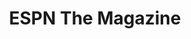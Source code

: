 ---
collection_archive: true
collection_awards: []
collection_category:
  - Sports + Athletes
  - Editorial
  - Studio 
  - Humor
  - Portraits
  - Color
collection_content: 
collection_cover: https://d1sf55qlb7p6hz.cloudfront.net/espn_mlb_covers-5.jpg
collection_cover_mobile: https://d1sf55qlb7p6hz.cloudfront.net/verticalcovers-36.jpg
collection_description: >-
  Cover story celebrating the personalities of both players and coaches in Major
  League Baseball.
collection_description_alignment: center
collection_exhibition: []
collection_filter: Commissioned + Stock
collection_hidden: false
collection_meta: MLB Preview
collection_press: []
collection_preview:
  - https://d1sf55qlb7p6hz.cloudfront.net/espn_mlb_covers-3.jpg
  - https://d1sf55qlb7p6hz.cloudfront.net/espn_mlb_covers-4.jpg
  - https://d1sf55qlb7p6hz.cloudfront.net/espn_mlb_covers-5.jpg
  - https://d1sf55qlb7p6hz.cloudfront.net/espn_mlb_covers-1.jpg
  - https://d1sf55qlb7p6hz.cloudfront.net/espn_mlb_covers-2.jpg
cover_image: https://d1sf55qlb7p6hz.cloudfront.net/social-26.jpg
date: 
hide_footer: true
layout: blocks
logo: 
navigation_theme: white
px_extra: true
slug: personalities-of-the-mlb
theme_color: ADCCFF
theme_color_all_works: 67E170
title: ESPN The Magazine
seo:
  meta_description: >-
    Jesse Rieser photographs the biggest names in Baseball for the cover of
    ESPN. Jesse Rieser made these fun portraits at Spring Training in Phoenix,
    Arizona. 
collection_layout_builder:
  - _bookshop_name: collections/media-row
    row_alignment: between
  - _bookshop_name: collections/media-element
    block: media-element
    color: F6F0EA
    image: https://d1sf55qlb7p6hz.cloudfront.net/espn_mlb-2.jpg
    margin_left: 10
    margin_right: 0
    margin_y: 100
    width: 30
  - _bookshop_name: collections/media-element
    block: media-element
    color: F1EAEA
    image: https://d1sf55qlb7p6hz.cloudfront.net/espn_mlb-3.jpg
    margin_left: 0
    margin_right: 10
    margin_y: 500
    width: 40
  - _bookshop_name: collections/media-row
    row_alignment: between
  - _bookshop_name: collections/media-element
    block: media-element
    color: E4F1F3
    image: https://d1sf55qlb7p6hz.cloudfront.net/espn_mlb-4.jpg
    margin_left: 35
    margin_y: 300
    width: 20
  - _bookshop_name: collections/media-element
    block: media-element
    color: F2E1E1
    image: https://d1sf55qlb7p6hz.cloudfront.net/espn_mlb-5.jpg
    margin_left: 0
    margin_right: 5
    margin_y: 100
    width: 33
  - _bookshop_name: collections/media-row
    row_alignment: between
  - _bookshop_name: collections/media-element
    block: media-element
    color: F2BAB6
    image: https://d1sf55qlb7p6hz.cloudfront.net/espn_mlb-6.jpg
    margin_left: 5
    margin_right: 0
    margin_y: 50
    width: 40
  - _bookshop_name: collections/media-element
    block: media-element
    color: E2ECFC
    image: https://d1sf55qlb7p6hz.cloudfront.net/espn_mlb-7.jpg
    margin_left: 0
    margin_right: 20
    margin_y: 200
    width: 30
  - _bookshop_name: collections/media-row
    row_alignment: between
  - _bookshop_name: collections/media-element
    block: media-element
    color: E9E8F2
    image: https://d1sf55qlb7p6hz.cloudfront.net/espn_mlb-8.jpg
    margin_left: 30
    margin_right: 0
    margin_y: 100
    width: 25
  - _bookshop_name: collections/media-element
    block: media-element
    color: F9F6DB
    image: https://d1sf55qlb7p6hz.cloudfront.net/espn_mlb-9.jpg
    margin_left: 0
    margin_right: 5
    margin_y: 200
    width: 33
  - _bookshop_name: collections/media-row
    row_alignment: between
  - _bookshop_name: collections/media-element
    block: media-element
    color: D9E6F4
    image: https://d1sf55qlb7p6hz.cloudfront.net/espn_mlb-10.jpg
    margin_left: 35
    margin_right: 0
    margin_y: 100
    width: 40
  - _bookshop_name: collections/media-row
    row_alignment: between
  - _bookshop_name: collections/media-element
    block: media-element
    color: E6F2E2
    image: https://d1sf55qlb7p6hz.cloudfront.net/espn_mlb-11.jpg
    margin_left: 20
    margin_y: 100
    width: 30
  - _bookshop_name: collections/media-element
    block: media-element
    color: F7ECEC
    image: https://d1sf55qlb7p6hz.cloudfront.net/espn_mlb-12.jpg
    margin_left: 0
    margin_right: 15
    margin_y: 100
    width: 30
  - _bookshop_name: collections/media-row
    row_alignment: between
  - _bookshop_name: collections/media-element
    block: media-element
    color: F2EEE6
    image: https://d1sf55qlb7p6hz.cloudfront.net/espn_mlb-13.jpg
    margin_left: 5
    margin_right: 0
    margin_y: 100
    width: 40
  - _bookshop_name: collections/media-row
    row_alignment: between
  - _bookshop_name: collections/media-element
    block: media-element
    color: DDE5F2
    image: https://d1sf55qlb7p6hz.cloudfront.net/espn_mlb-14.jpg
    margin_left: 25
    margin_y: 100
    width: 45
  - _bookshop_name: collections/media-row
    row_alignment: between
  - _bookshop_name: collections/media-element
    block: media-element
    color: E5F2F0
    image: https://d1sf55qlb7p6hz.cloudfront.net/espn_mlb-15.jpg
    margin_left: 15
    margin_right: 0
    margin_y: 100
    width: 25
  - _bookshop_name: collections/media-element
    block: media-element
    color: F2DFDF
    image: https://d1sf55qlb7p6hz.cloudfront.net/espn_mlb-16.jpg
    margin_right: 15
    margin_y: 200
    width: 33
  - _bookshop_name: collections/media-row
    row_alignment: between
  - _bookshop_name: collections/media-element
    block: media-element
    color: F0EEF3
    image: https://d1sf55qlb7p6hz.cloudfront.net/espn_mlb-17.jpg
    margin_left: 25
    margin_right: 0
    margin_y: 100
    width: 50
  - _bookshop_name: collections/media-row
    row_alignment: between
  - _bookshop_name: collections/media-element
    block: media-element
    color: F1EEE0
    image: https://d1sf55qlb7p6hz.cloudfront.net/espn_mlb-18.jpg
    margin_left: 5
    margin_right: 0
    margin_y: 100
    width: 40
  - _bookshop_name: collections/media-element
    block: media-element
    color: E1F0F3
    image: https://d1sf55qlb7p6hz.cloudfront.net/espn_mlb-19.jpg
    margin_left: 0
    margin_right: 20
    margin_y: 700
    width: 30
  - _bookshop_name: collections/media-row
    row_alignment: between
  - _bookshop_name: collections/media-element
    block: media-element
    color: F4E0E0
    image: https://d1sf55qlb7p6hz.cloudfront.net/espn_mlb-20.jpg
    margin_left: 30
    margin_right: 0
    margin_y: 100
    width: 33
  - _bookshop_name: collections/media-row
    row_alignment: between
  - _bookshop_name: collections/media-element
    block: media-element
    color: F3DFD1
    image: https://d1sf55qlb7p6hz.cloudfront.net/espn_mlb-21.jpg
    margin_left: 50
    margin_y: 100
    width: 45
  - _bookshop_name: collections/media-row
    row_alignment: between
  - _bookshop_name: collections/media-element
    block: media-element
    color: FEF3D8
    image: https://d1sf55qlb7p6hz.cloudfront.net/espn_mlb-22.jpg
    margin_left: 5
    margin_right: 0
    margin_y: 100
    width: 25
  - _bookshop_name: collections/media-element
    block: media-element
    color: EADEF1
    image: https://d1sf55qlb7p6hz.cloudfront.net/espn_mlb-23.jpg
    margin_left: 0
    margin_right: 45
    margin_y: 200
    width: 20
  - _bookshop_name: collections/media-row
    row_alignment: between
  - _bookshop_name: collections/media-element
    block: media-element
    color: DAEAF8
    image: https://d1sf55qlb7p6hz.cloudfront.net/espn_mlb-24.jpg
    margin_left: 15
    margin_right: 0
    margin_y: 100
    width: 45
  - _bookshop_name: collections/media-element
    block: media-element
    color: F5E3E3
    image: https://d1sf55qlb7p6hz.cloudfront.net/espn_mlb-25.jpg
    margin_right: 10
    margin_y: 400
    width: 20
  - _bookshop_name: collections/media-row
    row_alignment: between
  - _bookshop_name: collections/media-element
    block: media-element
    color: E0F6F2
    image: https://d1sf55qlb7p6hz.cloudfront.net/espn_mlb-26.jpg
    margin_left: 45
    margin_right: 0
    margin_y: 100
    width: 30
  - _bookshop_name: collections/media-row
    row_alignment: between
  - _bookshop_name: collections/media-element
    block: media-element
    color: DBE2F4
    image: https://d1sf55qlb7p6hz.cloudfront.net/espn_mlb-27.jpg
    margin_left: 15
    margin_right: 0
    margin_y: 300
    width: 40
  - _bookshop_name: collections/media-element
    block: media-element
    color: F9DDDE
    image: https://d1sf55qlb7p6hz.cloudfront.net/espn_mlb-28.jpg
    margin_left: 0
    margin_right: 15
    margin_y: 100
    width: 20
  - _bookshop_name: collections/media-row
    row_alignment: between
  - _bookshop_name: collections/media-element
    block: media-element
    color: EBFBFF
    image: https://d1sf55qlb7p6hz.cloudfront.net/espn_mlb-29.jpg
    margin_left: 30
    margin_y: 100
    width: 40
  - _bookshop_name: collections/media-element
    block: media-element
    color: EDF0F2
    image: https://d1sf55qlb7p6hz.cloudfront.net/espn_mlb-1.jpg
    margin_left: 40
    margin_right: 0
    margin_y: 200
    width: 20
  - _bookshop_name: collections/media-row-end
---